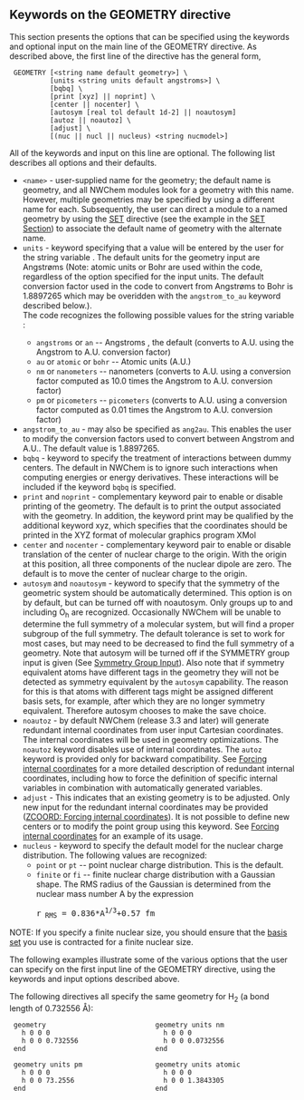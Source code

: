 ## Keywords on the GEOMETRY directive

This section presents the options that can be specified using the
keywords and optional input on the main line of the GEOMETRY directive.
As described above, the first line of the directive has the general
form,
```
 GEOMETRY [<string name default geometry>] \  
          [units <string units default angstroms>] \  
          [bqbq] \  
          [print [xyz] || noprint] \ 
          [center || nocenter] \
          [autosym [real tol default 1d-2] || noautosym]  
          [autoz || noautoz] \  
          [adjust] \  
          [(nuc || nucl || nucleus) <string nucmodel>]
```
All of the keywords and input on this line are optional. The following
list describes all options and their defaults.

  - `<name>` - user-supplied name for the geometry; the default name is
    geometry, and all NWChem modules look for a geometry with this name.
    However, multiple geometries may be specified by using a different
    name for each. Subsequently, the user can direct a module to a named
    geometry by using the [SET](SET.md) directive (see the example in the [SET Section](SET.md))
    to associate the default name of geometry with the alternate name.
  - `units` - keyword specifying that a value will be entered by the user
    for the string variable <units>. The default units for the geometry
    input are Angstrøms (Note: atomic units or Bohr are used within the
    code, regardless of the option specified for the input units. The
    default conversion factor used in the code to convert from Angstrøms
    to Bohr is 1.8897265 which may be overidden with the
    `angstrom_to_au` keyword described below.).  
     The code recognizes the
    following possible values for the string variable <units>:
      - `angstroms` or `an` -- Angstroms , the default (converts to A.U.
        using the Angstrom to A.U. conversion factor)
      - `au` or `atomic` or `bohr` -- Atomic units (A.U.)
      - `nm` or `nanometers` -- nanometers (converts to A.U. using a
        conversion factor computed as 10.0 times the Angstrom to A.U.
        conversion factor)
      - `pm` or `picometers` -- `picometers` (converts to A.U. using a
        conversion factor computed as 0.01 times the Angstrom to A.U.
        conversion factor)
  - `angstrom_to_au` - may also be specified as `ang2au`. This enables the
    user to modify the conversion factors used to convert between
    Angstrom and A.U.. The default value is 1.8897265.
  - `bqbq` - keyword to specify the treatment of interactions between
    dummy centers. The default in NWChem is to ignore such interactions
    when computing energies or energy derivatives. These interactions
    will be included if the keyword `bqbq` is specified.
  - `print` and `noprint` - complementary keyword pair to enable or disable
    printing of the geometry. The default is to print the output
    associated with the geometry. In addition, the keyword print may be
    qualified by the additional keyword xyz, which specifies that the
    coordinates should be printed in the XYZ format of molecular
    graphics program XMol
  - `center` and `nocenter` - complementary keyword pair to enable or
    disable translation of the center of nuclear charge to the origin.
    With the origin at this position, all three components of the
    nuclear dipole are zero. The default is to move the center of
    nuclear charge to the origin.
  - `autosym` and `noautosym` - keyword to specify that the symmetry of the
    geometric system should be automatically determined. This option is
    on by default, but can be turned off with noautosym. Only groups up
    to and including O<sub>h</sub> are recognized. Occasionally NWChem will
    be unable to determine the full symmetry of a molecular system, but
    will find a proper subgroup of the full symmetry. The default
    tolerance is set to work for most cases, but may need to be
    decreased to find the full symmetry of a geometry. Note that autosym
    will be turned off if the SYMMETRY group input is given (See
    [Symmetry Group
    Input](SYMMETRY----Symmetry-Group-Input)). Also note
    that if symmetry equivalent atoms have different tags in the
    geometry they will not be detected as symmetry equivalent by the
    `autosym` capability. The reason for this is that atoms with different
    tags might be assigned different basis sets, for example, after
    which they are no longer symmetry equivalent. Therefore autosym
    chooses to make the save choice.
  - `noautoz` - by default NWChem (release 3.3 and later) will generate
    redundant internal coordinates from user input Cartesian
    coordinates. The internal coordinates will be used in geometry
    optimizations. The `noautoz` keyword disables use of internal
    coordinates. The `autoz` keyword is provided only for backward
    compatibility. See [Forcing internal
    coordinates](ZCOORD-Forcing-internal-coordinates) for
    a more detailed description of redundant internal coordinates,
    including how to force the definition of specific internal variables
    in combination with automatically generated variables.
  - `adjust` - This indicates that an existing geometry is to be adjusted.
    Only new input for the redundant internal coordinates may be
    provided ([ZCOORD: Forcing internal
    coordinates](ZCOORD-Forcing-internal-coordinates)). It
    is not possible to define new centers or to modify the point group
    using this keyword. See [Forcing internal
    coordinates](ZCOORD-Forcing-internal-coordinates) for
    an example of its usage.
  - `nucleus` - keyword to specify the default model for the nuclear
    charge distribution. The following values are recognized:
      - `point` or `pt` -- point nuclear charge distribution. This is the
        default.
      - `finite` or `fi` -- finite nuclear charge distribution with a
        Gaussian shape. The RMS radius of the Gaussian is determined
        from the nuclear mass number A by the expression
        <pre>r<sub> RMS</sub> = 0.836*A<sup>1/3</sup>+0.57 fm</pre>

NOTE: If you specify a finite nuclear size, you should ensure that the
[basis set](Basis) you use is contracted for a finite nuclear
size.

The following examples illustrate some of the various options that the
user can specify on the first input line of the GEOMETRY directive,
using the keywords and input options described above.

The following directives all specify the same geometry for  H<sub>2</sub> (a
bond length of 0.732556 Å):
```
 geometry                           geometry units nm     
   h 0 0 0                            h 0 0 0             
   h 0 0 0.732556                     h 0 0 0.0732556     
 end                                end                  

 geometry units pm                  geometry units atomic  
   h 0 0 0                            h 0 0 0               
   h 0 0 73.2556                      h 0 0 1.3843305       
 end                                end
```
